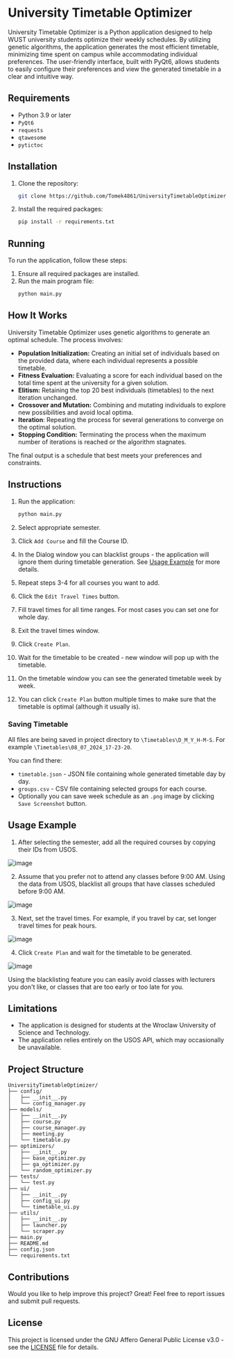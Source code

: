 # University Timetable Optimizer

University Timetable Optimizer is a Python application designed to help WUST university students optimize their weekly schedules.
By utilizing genetic algorithms, the application generates the most efficient timetable, minimizing time spent on campus while accommodating individual preferences.
The user-friendly interface, built with PyQt6, allows students to easily configure their preferences and view the generated timetable in a clear and intuitive way.




## Requirements

- Python 3.9 or later
- `PyQt6`
- `requests`
- `qtawesome`
- `pytictoc`

## Installation

1. Clone the repository:
    ```sh
    git clone https://github.com/Tomek4861/UniversityTimetableOptimizer
    ```


2. Install the required packages:
    ```sh
    pip install -r requirements.txt
    ```

## Running

To run the application, follow these steps:

1. Ensure all required packages are installed.
2. Run the main program file:
    ```sh
    python main.py
    ```



## How It Works

University Timetable Optimizer uses genetic algorithms to generate an optimal schedule. The process involves:
- **Population Initialization:** Creating an initial set of individuals based on the provided data, where each individual represents a possible timetable.
- **Fitness Evaluation:** Evaluating a score for each individual based on the total time spent at the university for a given solution.
- **Elitism:** Retaining the top 20 best individuals (timetables) to the next iteration unchanged.
- **Crossover and Mutation:** Combining and mutating individuals to explore new possibilities and avoid local optima.
- **Iteration**: Repeating the process for several generations to converge on the optimal solution.
- **Stopping Condition:** Terminating the process when the maximum number of iterations is reached or the algorithm stagnates.

The final output is a schedule that best meets your preferences and constraints.

## Instructions

1. Run the application:
    ```sh
    python main.py
    ```

2. Select appropriate semester.
3. Click `Add Course` and fill the Course ID.
4. In the Dialog window you can blacklist groups - the application will ignore them during timetable generation. See [Usage Example](#usage-example) for more details.
5. Repeat steps 3-4 for all courses you want to add.
6. Click the `Edit Travel Times` button.
7. Fill travel times for all time ranges. For most cases you can set one for whole day.
8. Exit the travel times window.
9. Click `Create Plan`.
10. Wait for the timetable to be created - new window will pop up with the timetable.
11. On the timetable window you can see the generated timetable week by week.
12. You can click `Create Plan` button multiple times to make sure that the timetable is optimal (although it usually is).
### Saving Timetable
All files are being saved in project directory to `\Timetables\D_M_Y_H-M-S`. For example `\Timetables\08_07_2024_17-23-20`. 

You can find there:
- `timetable.json` - JSON file containing whole generated timetable day by day.
- `groups.csv` - CSV file containing selected groups for each course.
- Optionally you can save week schedule as an `.png` image by clicking `Save Screenshot` button.



## Usage Example
1. After selecting the semester, add all the required courses by copying their IDs from USOS.
   
![image](https://github.com/Tomek4861/UniversityTimetableOptimizer/assets/62472797/95621785-3b03-41cd-9cac-e244c562815e)

2. Assume that you prefer not to attend any classes before 9:00 AM. Using the data from USOS, blacklist all groups that have classes scheduled before 9:00 AM.
   
![image](https://github.com/Tomek4861/UniversityTimetableOptimizer/assets/62472797/c66cae8b-3d6f-4519-a8d8-eb70d3abc046)

3. Next, set the travel times. For example, if you travel by car, set longer travel times for peak hours.

![image](https://github.com/Tomek4861/UniversityTimetableOptimizer/assets/62472797/b6058619-1a34-4c4b-9549-f858c0c4abec)

4. Click `Create Plan` and wait for the timetable to be generated.
   
![image](https://github.com/Tomek4861/UniversityTimetableOptimizer/assets/62472797/1ece659f-9d2e-4417-91e1-161198f2d7a2)


Using the blacklisting feature you can easily avoid classes with lecturers you don't like, or classes that are too early or too late for you.

## Limitations

- The application is designed for students at the Wroclaw University of Science and Technology.
- The application relies entirely on the USOS API, which may occasionally be unavailable.

## Project Structure

```plaintext
UniversityTimetableOptimizer/
├── config/
│   ├── __init__.py
│   └── config_manager.py
├── models/
│   ├── __init__.py
│   ├── course.py
│   ├── course_manager.py
│   ├── meeting.py
│   └── timetable.py
├── optimizers/
│   ├── __init__.py
│   ├── base_optimizer.py
│   ├── ga_optimizer.py
│   └── random_optimizer.py
├── tests/
│   └── test.py
├── ui/
│   ├── __init__.py
│   ├── config_ui.py
│   └── timetable_ui.py
├── utils/
│   ├── __init__.py
│   ├── launcher.py
│   └── scraper.py
├── main.py
├── README.md
├── config.json
└── requirements.txt

```


## Contributions

Would you like to help improve this project? Great! Feel free to report issues and submit pull requests.

## License

This project is licensed under the GNU Affero General Public License v3.0 - see the [LICENSE](LICENSE) file for details.
